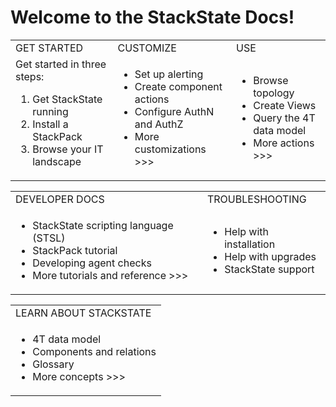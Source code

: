# Welcome to the StackState Docs!

<table>
  <tbody>
    <tr>
      <td>GET STARTED</td>
      <td>CUSTOMIZE</td>
      <td>USE</td>
    </tr>
    <tr>
    <td>
    Get started in three steps:
      <ol>
        <li />Get StackState running
        <li />Install a StackPack
        <li />Browse your IT landscape
      </ol>
    </td>
    <td>
      <ul>
        <li />Set up alerting
        <li />Create component actions
        <li />Configure AuthN and AuthZ
        <li />More customizations >>>
      </ul>
    </td>
    <td>
      <ul>
        <li />Browse topology
        <li />Create Views
        <li />Query the 4T data model
        <li />More actions >>>
      </ul>
    </td>
    </tr>
    </tbody>
  </table>

  <table>
    <tbody>
      <tr>
        <td>DEVELOPER DOCS</td>
        <td>TROUBLESHOOTING</td>
      </tr>
      <tr>
        <td>
          <ul>
            <li />StackState scripting language (STSL)
            <li />StackPack tutorial
            <li />Developing agent checks
            <li />More tutorials and reference >>>
          </ul>
        </td>
        <td>
          <ul>
            <li />Help with installation
            <li />Help with upgrades
            <li />StackState support
          </ul>
        </td>
      </tr>
    </tbody>
  </table>

  <table>
    <tbody>
      <tr>
        <td>LEARN ABOUT STACKSTATE</td>
      </tr>
      <tr>
        <td>
          <ul>
            <li />4T data model
            <li />Components and relations
            <li />Glossary
            <li />More concepts >>>
          </ul>
        </td>
      </tr>
    </tbody>
  </table>
